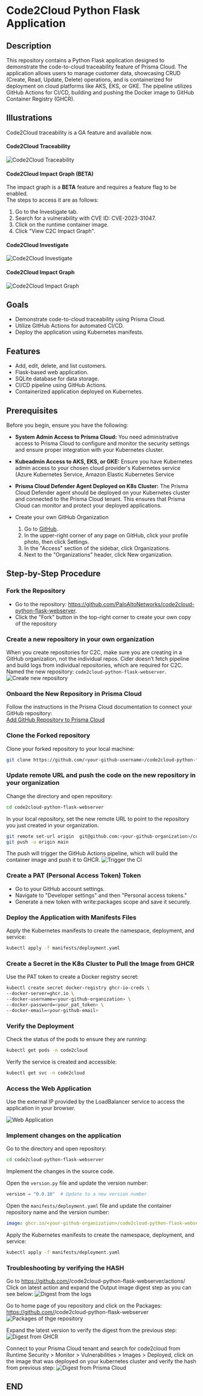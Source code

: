 # Code2Cloud Python Flask Application



## Description

This repository contains a Python Flask application designed to demonstrate the code-to-cloud traceability feature of Prisma Cloud. The application allows users to manage customer data, showcasing CRUD (Create, Read, Update, Delete) operations, and is containerized for deployment on cloud platforms like AKS, EKS, or GKE. The pipeline utilizes GitHub Actions for CI/CD, building and pushing the Docker image to GitHub Container Registry (GHCR).  

## Illustrations

Code2Cloud traceability is a GA feature and available now. 
#### Code2Cloud Traceability
![Code2Cloud Traceability](docs/code2cloud-traceability.png)

#### Code2Cloud Impact Graph (BETA)
The impact graph is a **BETA** feature and requires a feature flag to be enabled.  
The steps to access it are as follows:
1. Go to the Investigate tab.
2. Search for a vulnerability with CVE ID: CVE-2023-31047.
3. Click on the runtime container image.
4. Click "View C2C Impact Graph".
   

#### Code2Cloud Investigate
![Code2Cloud Investigate](docs/code2cloud-investigate.png)

#### Code2Cloud Impact Graph
![Code2Cloud Impact Graph](docs/code2cloud-impact-graph.png)

## Goals

- Demonstrate code-to-cloud traceability using Prisma Cloud.
- Utilize GitHub Actions for automated CI/CD.
- Deploy the application using Kubernetes manifests.  


## Features

- Add, edit, delete, and list customers.
- Flask-based web application.
- SQLite database for data storage.
- CI/CD pipeline using GitHub Actions.
- Containerized application deployed on Kubernetes.

## Prerequisites
Before you begin, ensure you have the following:  

- **System Admin Access to Prisma Cloud:** You need administrative access to Prisma Cloud to configure and monitor the security settings and ensure proper integration with your Kubernetes cluster.  

- **Kubeadmin Access to AKS, EKS, or GKE:** Ensure you have Kubernetes admin access to your chosen cloud provider's Kubernetes service (Azure Kubernetes Service, Amazon Elastic Kubernetes Service  

- **Prisma Cloud Defender Agent Deployed on K8s Cluster:** The Prisma Cloud Defender agent should be deployed on your Kubernetes cluster and connected to the Prisma Cloud tenant. This ensures that Prisma Cloud can monitor and protect your deployed applications.

- Create your own GitHub Organization
    1. Go to [GitHub](https://github.com/).
    1. In the upper-right corner of any page on GitHub, click your profile photo, then click Settings.
    1. In the "Access" section of the sidebar, click  Organizations.
    1. Next to the "Organizations" header, click New organization.


## Step-by-Step Procedure  

### Fork the Repository
 
- Go to the repository: https://github.com/PaloAltoNetworks/code2cloud-python-flask-webserver.  
- Click the "Fork" button in the top-right corner to create your own copy of the repository

### Create a new repository in your own organization

When you create repositories for C2C, make sure you are creating in a GitHub organization, not the individual repos. Cider doesn’t fetch pipeline and build logs from individual repositories, which are required for C2C.  
Named the new repository: `code2cloud-python-flask-webserver`.
![Create new repository](docs/create-new-repo.png)

### Onboard the New Repository in Prisma Cloud

Follow the instructions in the Prisma Cloud documentation to connect your GitHub repository:  
[Add GitHub Repository to Prisma Cloud](https://docs.prismacloud.io/en/classic/appsec-admin-guide/get-started/connect-your-repositories/code-repositories/add-github)

### Clone the Forked repository 

Clone your forked repository to your local machine:
```bash
git clone https://github.com/<your-github-username>/code2cloud-python-flask-webserver.git
```

### Update remote URL and push the code on the new repository in your organization

Change the directory and open repository:  

```bash
cd code2cloud-python-flask-webserver
```

In your local repository, set the new remote URL to point to the repository you just created in your organization.
```bash
git remote set-url origin  git@github.com:<your-github-organization>/code2cloud-python-flask-webserver.git
git push -u origin main
```

The push will trigger the GitHub Actions pipeline, which will build the container image and push it to GHCR.
![Trigger the CI](docs/trigger-ci.png)

### Create a PAT (Personal Access Token) Token
- Go to your GitHub account settings.
- Navigate to "Developer settings" and then "Personal access tokens."
- Generate a new token with write:packages scope and save it securely.

### Deploy the Application with Manifests Files
Apply the Kubernetes manifests to create the namespace, deployment, and service:
```bash
kubectl apply -f manifests/deployment.yaml
```

### Create a Secret in the K8s Cluster to Pull the Image from GHCR  

Use the PAT token to create a Docker registry secret:
```bash
kubectl create secret docker-registry ghcr-io-creds \
--docker-server=ghcr.io \
--docker-username=<your-github-organization> \
--docker-password=<your_pat_token> \
--docker-email=<your-github-email>
```

### Verify the Deployment
Check the status of the pods to ensure they are running:
```bash
kubectl get pods -n code2cloud
```

Verify the service is created and accessible:
```bash
kubectl get svc -n code2cloud
```

### Access the Web Application
Use the external IP provided by the LoadBalancer service to access the application in your browser.  

![Web Application](docs/webapp.png)


### Implement changes on the application

Go to the directory and open repository:  

```bash
cd code2cloud-python-flask-webserver
```

Implement the changes in the source code.

Open the `version.py` file and update the version number:
```python
version = "0.0.10"  # Update to a new version number
```

Open the `manifests/deployment.yaml` file and update the container repository name and the  version number:
```yaml
image: ghcr.io/<your-github-organization>/code2cloud-python-flask-webserver:v0.0.10  # Update the ontainer repository name with your github username and the version number
```

Apply the Kubernetes manifests to create the namespace, deployment, and service:
```bash
kubectl apply -f manifests/deployment.yaml
```


### Troubleshooting by verifying the HASH 

Go to https://github.com/<your-github-organization>/code2cloud-python-flask-webserver/actions/  
Click on latest action and expand the Output image digest step as you can see below:
![Digest from the logs](docs/digest-logs.png)

Go to home page of you repository and click on the Packages: https://github.com/<your-github-organization>/code2cloud-python-flask-webserver
![Packages of thge repository](docs/repo-packages.png)

Expand the latest version to verify the digest from the previous step:
![Digest from GHCR](docs/digest-ghcr.png)

Connect to your Prisma Cloud tenant and search for code2cloud from Runtime Security > Monitor > Vulnerabilities > Images > Deployed, click on the image that was deployed on your kubernetes cluster and verify the hash from previous step:
![Digest from Prisma Cloud](docs/digest-prisma-cloud.png)

## END
